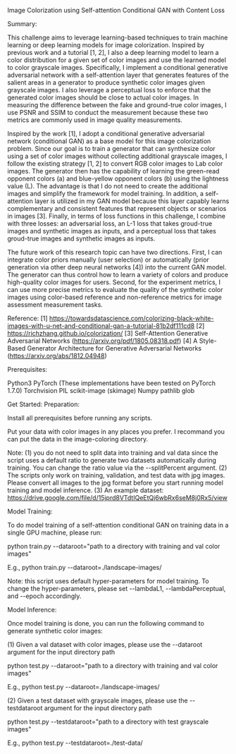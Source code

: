 
Image Colorization using Self-attention Conditional GAN with Content Loss

Summary:

This challenge aims to leverage learning-based techniques to train machine learning or deep learning models for image colorization. Inspired by previous work and a tutorial [1, 2], I also a deep learning model to learn a color distribution for a given set of color images and use the learned model to color grayscale images. Specifically, I implement a conditional generative adversarial network with a self-attention layer that generates features of the salient areas in a generator to produce synthetic color images given grayscale images. I also leverage a perceptual loss to enforce that the generated color images should be close to actual color images. In measuring the difference between the fake and ground-true color images, I use PSNR and SSIM to conduct the measurement because these two metrics are commonly used in image quality measurements.

Inspired by the work [1], I adopt a conditional generative adversarial network (conditional GAN) as a base model for this image colorization problem. Since our goal is to train a generator that can synthesize color using a set of color images without collecting additional grayscale images, I follow the existing strategy [1, 2] to convert RGB color images to Lab color images. The generator then has the capability of learning the green-read opponent colors (a) and blue-yellow opponent colors (b) using the lightness value (L). The advantage is that I do not need to create the additional images and simplify the framework for model training. In addition, a self-attention layer is utilized in my GAN model because this layer capably learns complementary and consistent features that represent objects or scenarios in images [3]. Finally, in terms of loss functions in this challenge, I combine with three losses: an adversarial loss, an L-1 loss that takes groud-true images and synthetic images as inputs, and a perceptual loss that takes groud-true images and synthetic images as inputs.

The future work of this research topic can have two directions. First, I can integrate color priors manually (user selection) or automatically (prior generation via other deep neural networks [4]) into the current GAN model. The generator can thus control how to learn a variety of colors and produce high-quality color images for users. Second, for the experiment metrics, I can use more precise metrics to evaluate the quality of the synthetic color images using color-based reference and non-reference metrics for image assessment measurement tasks.

Reference:
[1] https://towardsdatascience.com/colorizing-black-white-images-with-u-net-and-conditional-gan-a-tutorial-81b2df111cd8
[2] https://richzhang.github.io/colorization/
[3] Self-Attention Generative Adversarial Networks (https://arxiv.org/pdf/1805.08318.pdf)
[4] A Style-Based Generator Architecture for Generative Adversarial Networks (https://arxiv.org/abs/1812.04948)

Prerequisites:

Python3
PyTorch (These implementations have been tested on PyTorch 1.7.0)
Torchvision
PIL
scikit-image (skimage)
Numpy
pathlib
glob


Get Started:
Preparation:

Install all prerequisites before running any scripts.

Put your data with color images in any places you prefer. I recommand you can put the data in the image-coloring directory.

Note: (1) you do not need to split data into training and val data since the script uses a default ratio to generate two datasets automatically during training. You can change the ratio value via the --splitPercent argument. (2) The scripts only work on training, validation, and test data with jpg images. Please convert all images to the jpg format before you start running model training and model inference. (3) An example dataset: https://drive.google.com/file/d/15jprd8VTdtIQeEtQj6wbRx6seM8j0Rx5/view

Model Training:

To do model training of a self-attention conditional GAN on training data in a single GPU machine, please run:

python train.py --dataroot="path to a directory with training and val color images"

E.g., python train.py --dataroot=./landscape-images/

Note: this script uses default hyper-parameters for model training. To change the hyper-parameters, please set --lambdaL1, --lambdaPerceptual, and --epoch accordingly.


Model Inference:

Once model training is done, you can run the following command to generate synthetic color images:

(1) Given a val dataset with color images, please use the --dataroot argument for the input directory path

python test.py --dataroot="path to a directory with training and val color images"

E.g., python test.py --dataroot=./landscape-images/

(2) Given a test dataset with grayscale images, please use the --testdataroot argument for the input directory path

python test.py --testdataroot="path to a directory with test grayscale images"

E.g., python test.py --testdataroot=./test-data/



